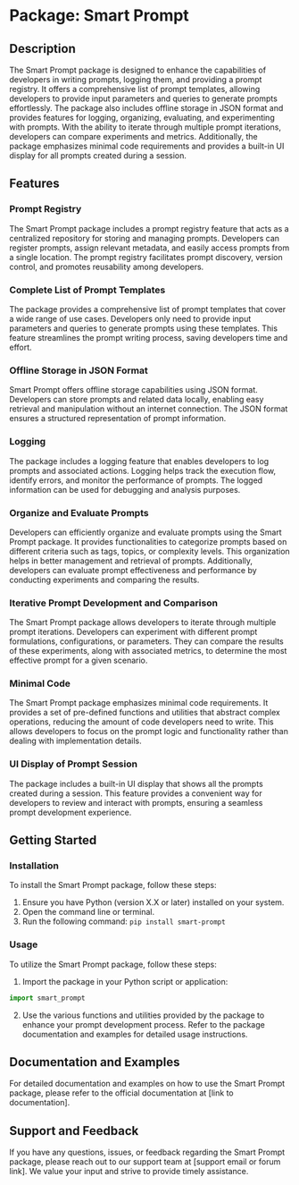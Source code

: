 # Package: Smart Prompt

## Description
The Smart Prompt package is designed to enhance the capabilities of developers in writing prompts, logging them, and providing a prompt registry. It offers a comprehensive list of prompt templates, allowing developers to provide input parameters and queries to generate prompts effortlessly. The package also includes offline storage in JSON format and provides features for logging, organizing, evaluating, and experimenting with prompts. With the ability to iterate through multiple prompt iterations, developers can compare experiments and metrics. Additionally, the package emphasizes minimal code requirements and provides a built-in UI display for all prompts created during a session.

## Features

### Prompt Registry
The Smart Prompt package includes a prompt registry feature that acts as a centralized repository for storing and managing prompts. Developers can register prompts, assign relevant metadata, and easily access prompts from a single location. The prompt registry facilitates prompt discovery, version control, and promotes reusability among developers.

### Complete List of Prompt Templates
The package provides a comprehensive list of prompt templates that cover a wide range of use cases. Developers only need to provide input parameters and queries to generate prompts using these templates. This feature streamlines the prompt writing process, saving developers time and effort.

### Offline Storage in JSON Format
Smart Prompt offers offline storage capabilities using JSON format. Developers can store prompts and related data locally, enabling easy retrieval and manipulation without an internet connection. The JSON format ensures a structured representation of prompt information.

### Logging
The package includes a logging feature that enables developers to log prompts and associated actions. Logging helps track the execution flow, identify errors, and monitor the performance of prompts. The logged information can be used for debugging and analysis purposes.

### Organize and Evaluate Prompts
Developers can efficiently organize and evaluate prompts using the Smart Prompt package. It provides functionalities to categorize prompts based on different criteria such as tags, topics, or complexity levels. This organization helps in better management and retrieval of prompts. Additionally, developers can evaluate prompt effectiveness and performance by conducting experiments and comparing the results.

### Iterative Prompt Development and Comparison
The Smart Prompt package allows developers to iterate through multiple prompt iterations. Developers can experiment with different prompt formulations, configurations, or parameters. They can compare the results of these experiments, along with associated metrics, to determine the most effective prompt for a given scenario.

### Minimal Code
The Smart Prompt package emphasizes minimal code requirements. It provides a set of pre-defined functions and utilities that abstract complex operations, reducing the amount of code developers need to write. This allows developers to focus on the prompt logic and functionality rather than dealing with implementation details.

### UI Display of Prompt Session
The package includes a built-in UI display that shows all the prompts created during a session. This feature provides a convenient way for developers to review and interact with prompts, ensuring a seamless prompt development experience.

## Getting Started

### Installation
To install the Smart Prompt package, follow these steps:

1. Ensure you have Python (version X.X or later) installed on your system.
2. Open the command line or terminal.
3. Run the following command: `pip install smart-prompt`

### Usage
To utilize the Smart Prompt package, follow these steps:

1. Import the package in your Python script or application:
```python
import smart_prompt
```
2. Use the various functions and utilities provided by the package to enhance your prompt development process. Refer to the package documentation and examples for detailed usage instructions.

## Documentation and Examples
For detailed documentation and examples on how to use the Smart Prompt package, please refer to the official documentation at [link to documentation].

## Support and Feedback
If you have any questions, issues, or feedback regarding the Smart Prompt package, please reach out to our support team at [support email or forum link]. We value your input and strive to provide timely assistance.